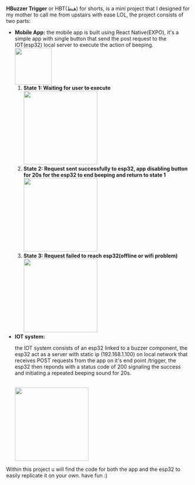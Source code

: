 <strong>HBuzzer Trigger</strong> or HBT(هبط) for shorts, is a mini project that I designed for my mother to call me from upstairs with ease LOL, the project consists of two parts:
<ul>
  <li>
    <strong>Mobile App:</strong>
  the mobile app is built using React Native(EXPO), it's a simple app with single button that send the post request to the IOT(esp32) local server to execute the action of beeping.

  <br>
  <img width="100" src="https://github.com/user-attachments/assets/bea91356-ee82-45e2-8776-e850ce822d5d">
  <br>
  <ol>
    	<li>
		<strong>State 1: Waiting for user to execute</strong><br>
		<img width="200" src="https://github.com/user-attachments/assets/190263d3-0546-423a-a4d8-72a72c2f3d13">
	</li>
	<li>
		<strong>State 2: Request sent successfully to esp32, app disabling button for 20s for the esp32 to end beeping and return to state 1
		</strong><br>
		<img width="200" src="https://github.com/user-attachments/assets/f2e66314-fa6c-46eb-bf7d-37fc6df88759">
	</li>
	<li>
		<strong>State 3: Request failed to reach esp32(offline or wifi problem)</strong><br>
		<img width="200" src="https://github.com/user-attachments/assets/2f9b233a-def4-4ad3-9a60-5d8b7dbc84e3">
	</li>
  </ol>

  </li>
  <li>
    <strong>IOT system:</strong>
    <p>the IOT system consists of an esp32 linked to a buzzer component, the esp32 act as a server with static ip (192.168.1.100) on local network that receives POST requests from the app on it's end point /trigger, the esp32 then reponds with a status code of 200 signaling the success and initiating a repeated beeping sound for 20s.</p>
    <br>
    <img width="200" src="https://github.com/user-attachments/assets/3b530359-cefd-485e-a0ea-b15d05cbcf88">
  </li>

</ul>

<p>Within this project u will find the code for both the app and the esp32 to easily replicate it on your own. have fun :)</p>
